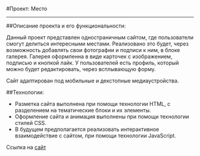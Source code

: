 #Проект: Место
___
##Описание проекта и его функциональности:

  Данный проект представлен одностраничным сайтом, где пользователи смогут делиться интересными местами. Реализовано это будет, через возможность добавлять свои фотографии и подписи к ним, в блоке галерея. Галерея оформленна в виде карточек с изображением, подписью и кнопкой лайк. У пользователей есть профиль, который можно будет редактировать, через всплывающую форму.

  Сайт адаптирован под мобильные и декстопные медиаустройства.

##Технологии:

 * Разметка сайта выполнена при помощи технологии HTML, с разделением на тематические блоки и их элементы.
 * Оформление сайта и анимация выполнены при помощи технологии стилей CSS.
 * В будущем предполагается реализовать интерактивное взаимодействие с сайтом, при помощи технологии JavaScript.


Ссылка на [сайт](https://olja-tjan.github.io/mesto-project/ "Место")
